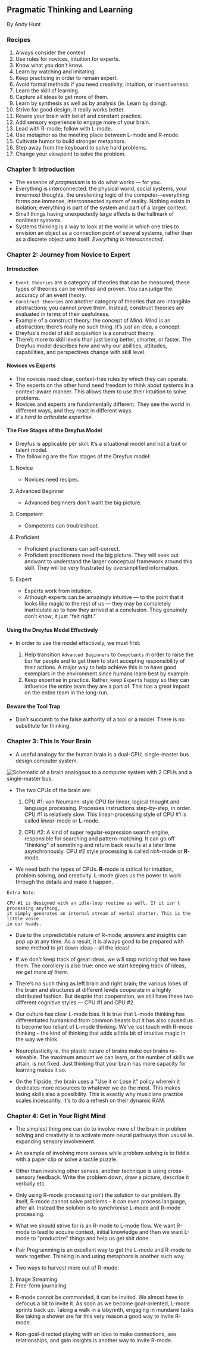 ## Pragmatic Thinking and Learning

By Andy Hunt

### Recipes

1. Always consider the context
2. Use rules for novices, intuition for experts.
3. Know what you don't know.
4. Learn by watching and imitating.
5. Keep practicing in order to remain expert.
6. Avoid formal methods if you need creativity, intuition, or inventiveness.
7. Learn the skill of learning.
8. Capture all ideas to get more of them.
9. Learn by synthesis as well as by analysis (ie. Learn by doing).
10. Strive for good design; it really works better.
11. Rewire your brain with belief and constant practice.
12. Add sensory experience to engage more of your brain.
13. Lead with R-mode; follow with L-mode.
14. Use metaphor as the meeting place between L-mode and R-mode.
15. Cultivate humor to build stronger metaphors.
16. Step away from the keyboard to solve hard problems.
17. Change your viewpoint to solve the problem.

### Chapter 1: Introduction

- The essence of _pragmatism_ is to do what works — for you.
- Everything is interconnected: the physical world, social systems, your innermost thoughts, the unrelenting logic of the computer—everything forms one immense, interconnected system of reality. Nothing exists in isolation; everything is part of the system and part of a larger context.
- Small things having unexpectedly large effects is the hallmark of nonlinear systems.
- Systems thinking is a way to look at the world in which one tries to envision an object as a connection point of several systems, rather than as a discrete object unto itself. _Everything is interconnected_.

### Chapter 2: Journey from Novice to Expert

#### Introduction

- `Event theories` are a category of theories that can be measured; these types of theories can be verified and proven. You can judge the accuracy of an event theory.
- `Construct theories` are another category of theories that are intangible abstractions; you cannot prove them.  Instead, construct theories are evaluated in terms of their usefulness.
- Example of a construct theory: the concept of _Mind_. Mind is an abstraction; there’s really no such thing.  It’s just an idea, a concept.
- Dreyfus's model of skill acquisition is a construct theory.
- There’s more to skill levels than just being better, smarter, or faster. The Dreyfus model describes how and why our abilities, attitudes, capabilities, and perspectives change with skill level.

#### Novices vs Experts

- The novices need clear, context-free rules by which they can operate.
- The experts on the other hand need freedom to think about systems in a context-aware manner. This allows them to use their intuition to solve problems.
- Novices and experts are fundamentally different. They see the world in different ways, and they react in different ways.
- _It's hard to articulate expertise_.

#### The Five Stages of the Dreyfus Model

- Dreyfus is applicable per skill. It’s a situational model and not a trait or talent model.
- The following are the five stages of the Dreyfus model:

1. Novice
    - Novices need recipes.

2. Advanced Beginner
    - Advanced beginners don't want the big picture.

3. Competent
    - Competents can troubleshoot.

4. Proficient
    - Proficient practioners can self-correct.
    - Proficient practitioners need the big picture. They will seek out andwant to understand the larger conceptual framework around this skill. They will be very frustrated by oversimplified information.

5. Expert
    - Experts work from intuition.
    - Although experts can be amazingly intuitive — to the point that it looks like magic to the rest of us — they may be completely inarticulate as to how they arrived at a conclusion. They genuinely don’t know; it just "felt right."

#### Using the Dreyfus Model Effectively

- In order to use the model effectively, we must first:

    1. Help transition `Advanced Beginners` to `Compotents` in order to raise the bar for people and to get them to start accepting responsibility of their actions. A major way to help achieve this is to have good exemplars in the environment since humans learn best by example.
    2. Keep expertise in practice. Rather, keep `Expert`s happy so they can influence the entire team they are a part of. This has a great impact on the entire team in the long-run.

#### Beware the Tool Trap

- Don’t succumb to the false authority of a tool or a model. There is no substitute for thinking.

### Chapter 3: This Is Your Brain

- A useful analogy for the human brain is a dual-CPU, single-master bus design computer system.

<img src="img/brain-design.png" alt="Schematic of a brain analogous to a computer system with 2 CPUs and a single-master bus." />

- The two CPUs of the brain are:

    1. CPU #1: von Neumann-style CPU for linear, logical thought and language processing. Processes instructions step-by-step, in order. CPU #1 is relatively slow. This linear-processing style of CPU #1 is called _linear_-mode or **L**-mode.

    2. CPU #2: A kind of super regular-expression search engine, responsible for searching and pattern-matching. It can go off "thinking" of something and return back results at a later time asynchronously. CPU #2 style processing is called _rich_-mode or **R**-mode.

- We need both the types of CPUs. **R**-mode is critical for intuition, problem solving, and creativity. **L**-mode gives us the power to work through the details and make it happen.

```plaintext
Extra Note:

CPU #1 is designed with an idle-loop routine as well. If it isn't processing anything,
it simply generates an internal stream of verbal chatter. This is the little voice
in our heads.

```

- Due to the unpredictable nature of R-mode, answers and insights can pop up at any time. As a result, it is always good to be prepared with some method to jot down ideas – all the ideas!

- If we don't keep track of great ideas, we will stop noticing that we have them. The corollory is also true: once we start keeping track of ideas, _we get more of them_.

- There’s no such thing as left brain and right brain; the various lobes of the brain and structures at different levels cooperate in a highly distributed fashion. But despite that cooperation, we still have these two different cognitive styles — CPU #1 and CPU #2.

- Our culture has clear L-mode bias. It is true that L-mode thinking has differentiated humankind from common beasts but it has also caused us to become too reliant of L-mode thinking. We've lost touch with R-mode thinking – the kind of thinking that adds a little bit of intuitive magic in the way we think.

- Neuroplasticity ie. the plastic nature of brains make our brains re-wireable. The maximum amount we can learn, or the number of skills we attain, is not fixed. Just thinking that your brain has more capacity for learning makes it so.

- On the flipside, the brain uses a "Use it or Lose it" policy wherein it dedicates more resources to whatever we do the most. This makes losing skills also a possibility. This is exactly why musicians practice scales incessantly, it's to do a refresh on their dynamic RAM.

### Chapter 4: Get in Your Right Mind

- The simplest thing one can do to involve more of the brain in problem solving and creativity is to activate more neural pathways than ususal ie. expanding sensory involvement.

- An example of involving more senses while problem solving is to fiddle with a paper clip or solve a tactile puzzle.

- Other than involving other senses, another technique is using cross-sensory feedback. Write the problem down, draw a picture, describe it verbally etc.

- Only using R-mode processing isn't the solution to our problem. By itself, R-mode cannot solve problems – it can even process language, after all. Instead the solution is to synchronise L-mode and R-mode processing.

- What we should strive for is an R-mode to L-mode flow. We want R-mode to lead to acquire context, initial knowledge and then we want L-mode to "productize" things and help us get shit done.

- Pair Programming is an excellent way to get the L-mode and R-mode to work together. Thinking in and using metaphors is another such way.

- Two ways to harvest more out of R-mode:

1. Image Streaming
2. Free-form journaling

- R-mode cannot be commanded, it can be invited. We almost have to defocus a bit to invite it. As soon as we become goal-oriented, L-mode sprints back up. Taking a walk in a labyrinth, engaging in mundane tasks like taking a shower are for this very reason a good way to invite R-mode.

- Non-goal-directed playing with an idea to make connections, see relationships, and gain insights is another way to invite R-mode.

